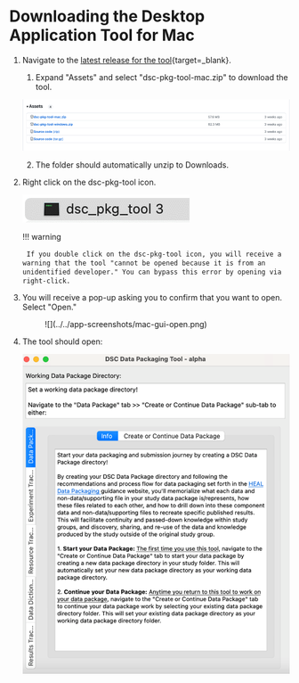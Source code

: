 # Downloading the Desktop Application Tool for Mac

1. Navigate to the [latest release for the tool](https://github.com/norc-heal/heal-data-pkg-tool/releases/latest/){target=_blank}. 
    1. Expand "Assets" and select "dsc-pkg-tool-mac.zip" to download the tool.

    ![](../../app-screenshots/source-code-mac.png)

    2. The folder should automatically unzip to Downloads.

2. Right click on the dsc-pkg-tool icon.

    ![](../../app-screenshots/mac-tool-icon.png)

    !!! warning

        If you double click on the dsc-pkg-tool icon, you will receive a warning that the tool "cannot be opened because it is from an unidentified developer." You can bypass this error by opening via right-click.
    
3. You will receive a pop-up asking you to confirm that you want to open. Select "Open."

    <figure markdown>
        ![](../../app-screenshots/mac-gui-open.png)
        <figcaption></figcaption>
    </figure>

4. The tool should open:

    ![](../../app-screenshots/mac-gui.png)
